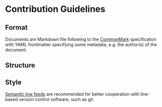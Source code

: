 # Contribution Guidelines

<!-- TODO -->

## Format

Documents are Markdown file
following to the [CommonMark][] specification
with YAML frontmatter specifying some metadata,
e.g. the author(s) of the document.

## Structure

<!-- TODO -->

## Style

[Semantic line feeds][slf] are recommended
for better cooperation with line-based version control software,
such as git.

[CommonMark]: https://commonmark.org/
[slf]: https://rhodesmill.org/brandon/2012/one-sentence-per-line/
